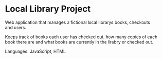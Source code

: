 # Local Library Project

Web application that manages a fictional local librarys books, checkouts and users.

Keeps track of books each user has checked out, how many copies of each book there are and what books are
currently in the lirabry or checked out. 

Languages: JavaScript, HTML
